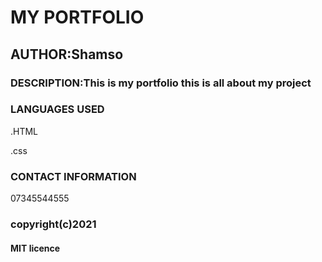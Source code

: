# MY PORTFOLIO
## AUTHOR:Shamso
### DESCRIPTION:This is  my portfolio this is all about my project

### LANGUAGES USED
.HTML

.css


### CONTACT INFORMATION
07345544555

### copyright(c)2021

#### MIT licence 